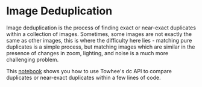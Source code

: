 # Image Deduplication

Image deduplication is the process of finding exact or near-exact duplicates within a collection of images. Sometimes, some images are not exactly the same as other images, this is where the difficulty here lies - matching pure duplicates is a simple process, but matching images which are similar in the presence of changes in zoom, lighting, and noise is a much more challenging problem.

This [notebook](image_deduplication.ipynb) shows you how to use Towhee's dc API to compare duplicates or near-exact duplicates within a few lines of code.